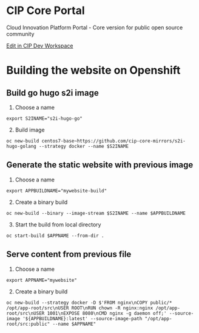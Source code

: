 # CIP Core Portal
Cloud Innovation Platform Portal - Core version for public open source community

[Edit in CIP Dev Workspace](https://codeready-cip-crw-common.apps.c1.ocp.dev.sgcip.com/factory?url=https://github.com/cip-core-mirrors/cip-core-portal/tree/demo-tmp)


# Building the website on Openshift

## Build go hugo s2i image

1. Choose a name 

```
export S2INAME="s2i-hugo-go"
```

2. Build image

```
oc new-build centos7-base~https://github.com/cip-core-mirrors/s2i-hugo-golang --strategy docker --name $S2INAME
```

## Generate the static website with previous image

1. Choose a name

```
export APPBUILDNAME="mywebsite-build"
```

2. Create a binary build 

```
oc new-build --binary --image-stream $S2INAME --name $APPBUILDNAME
```

3. Start the build from local directory

```
oc start-build $APPNAME --from-dir .
```

## Serve content from previous file

1. Choose a name

```
export APPNAME="mywebsite"
```

2. Create a binary build 

```
oc new-build --strategy docker -D $'FROM nginx\nCOPY public/* /opt/app-root/src\nUSER ROOT\nRUN chown -R nginx:nginx /opt/app-root/src\nUSER 1001\nEXPOSE 8080\nCMD nginx -g daemon off;' --source-image '${APPBUILDNAME}:latest' --source-image-path "/opt/app-root/src:public" --name $APPNAME"
```
